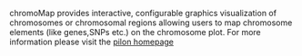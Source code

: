 chromoMap provides interactive, configurable graphics visualization of chromosomes or chromosomal regions allowing users to map chromosome elements (like genes,SNPs etc.) on the chromosome plot.
For more information please visit the [pilon homepage](https://cran.r-project.org/web/packages/chromoMap/vignettes/chromoMap.html)

